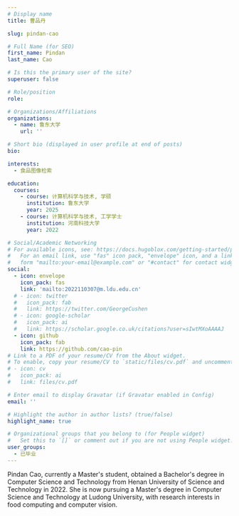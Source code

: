 ```yaml
---
# Display name
title: 曹品丹

slug: pindan-cao

# Full Name (for SEO)
first_name: Pindan
last_name: Cao

# Is this the primary user of the site?
superuser: false

# Role/position
role:

# Organizations/Affiliations
organizations:
  - name: 鲁东大学
    url: ''

# Short bio (displayed in user profile at end of posts)
bio:

interests:
  - 食品图像检索

education:
  courses:
    - course: 计算机科学与技术, 学硕
      institution: 鲁东大学
      year: 2025
    - course: 计算机科学与技术, 工学学士
      institution: 河南科技大学
      year: 2022

# Social/Academic Networking
# For available icons, see: https://docs.hugoblox.com/getting-started/page-builder/#icons
#   For an email link, use "fas" icon pack, "envelope" icon, and a link in the
#   form "mailto:your-email@example.com" or "#contact" for contact widget.
social:
  - icon: envelope
    icon_pack: fas
    link: 'mailto:2022110307@m.ldu.edu.cn'
  # - icon: twitter
  #   icon_pack: fab
  #   link: https://twitter.com/GeorgeCushen
  # - icon: google-scholar
  #   icon_pack: ai
  #   link: https://scholar.google.co.uk/citations?user=sIwtMXoAAAAJ
  - icon: github
    icon_pack: fab
    link: https://github.com/cao-pin
# Link to a PDF of your resume/CV from the About widget.
# To enable, copy your resume/CV to `static/files/cv.pdf` and uncomment the lines below.
# - icon: cv
#   icon_pack: ai
#   link: files/cv.pdf

# Enter email to display Gravatar (if Gravatar enabled in Config)
email: ''

# Highlight the author in author lists? (true/false)
highlight_name: true

# Organizational groups that you belong to (for People widget)
#   Set this to `[]` or comment out if you are not using People widget.
user_groups:
  - 已毕业
---
```


Pindan Cao, currently a Master's student, obtained a Bachelor's degree in Computer Science and Technology from Henan University of Science and Technology in 2022. She is now pursuing a Master's degree in Computer Science and Technology at Ludong University, with research interests in food computing and computer vision.
